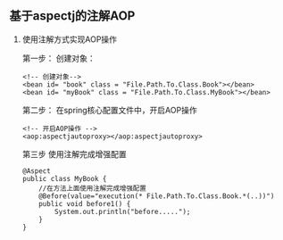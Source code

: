 ## 基于aspectj的注解AOP

1. 使用注解方式实现AOP操作

   第一步： 创建对象：

   ````
   <!-- 创建对象-->
   <bean id= "book" class = "File.Path.To.Class.Book"></bean>
   <bean id= "myBook" class = "File.Path.To.Class.MyBook"></bean>
   ````

   第二步： 在spring核心配置文件中，开启AOP操作

   ```
   <!-- 开启AOP操作 -->
   <aop:aspectjautoproxy></aop:aspectjautoproxy>
   ```

   第三步 使用注解完成增强配置

   ```
   @Aspect
   public class MyBook {
       //在方法上面使用注解完成增强配置
       @Before(value="execution(* File.Path.To.Class.Book.*(..))")
       public void before1() {
           System.out.println("before.....");
       }
   }
   ```
